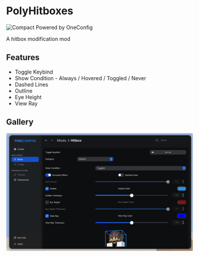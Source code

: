<!-- <img align="right" src="src/main/resources/polynametag.svg" alt="PolyNametag Icon"/> -->

# PolyHitboxes

![Compact Powered by OneConfig](https://polyfrost.org/img/compact_vector.svg)

A hitbox modification mod

## Features

- Toggle Keybind
- Show Condition - Always / Hovered / Toggled / Never
- Dashed Lines
- Outline
- Eye Height
- View Ray

## Gallery

![settings-page.png](images/settings-page.png)

